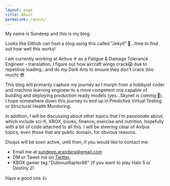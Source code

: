 ```yaml
---
layout: page
title: About
permalink: /about/
---
```


My name is Sundeep and this is my blog. 

Looks like Github can host a blog using this called "Jekyll" 🤯...time to find out how well this works!

I am currently working at Airbus ✈ as a Fatigue & Damage Tolerance Engineer - translation, I figure out how aircraft wings crack😱 due to repetitive loading...and do my Dark Arts to ensure they don't crack (too much) 😎

This blog will primarily capture my journey as I morph from a hobbyist coder and machine learning engineer to a more competent one capable of building and deploying production ready models (yes...Skynet is coming 🤖). I hope somewhere down this journey to end up in Predictive Virtual Testing or Structural Health Monitoring.

In addition, I will be discussing about other topics that I'm passionate about, which include sci-fi, XBOX, books, finance, exercise and nutrition, hopefully with a bit of code attached to all this. I will be steering clear of Airbus topics, even those that are public domain, for obvious reasons.

Disqus will be soon active, until then, if you would like to contact me:

- Email me at [sundeep.arandara@gmail.com](mailto:sundeep.arandara@gmail.com) 
- DM or Tweet me on [Twitter.](https://twitter.com/ArandaraSundeep)   
- XBOX gamer tag "DubiousRaptor88" (if you want to play Halo 5 or Destiny 2)

Have a good one 👍

